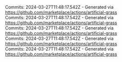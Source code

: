 Commits: 2024-03-27T11:48:17.542Z - Generated via https://github.com/marketplace/actions/artificial-grass
<br>
Commits: 2024-03-27T11:48:17.542Z - Generated via https://github.com/marketplace/actions/artificial-grass
<br>
Commits: 2024-03-27T11:48:17.542Z - Generated via https://github.com/marketplace/actions/artificial-grass
<br>
Commits: 2024-03-27T11:48:17.542Z - Generated via https://github.com/marketplace/actions/artificial-grass
<br>
Commits: 2024-03-27T11:48:17.542Z - Generated via https://github.com/marketplace/actions/artificial-grass
<br>
